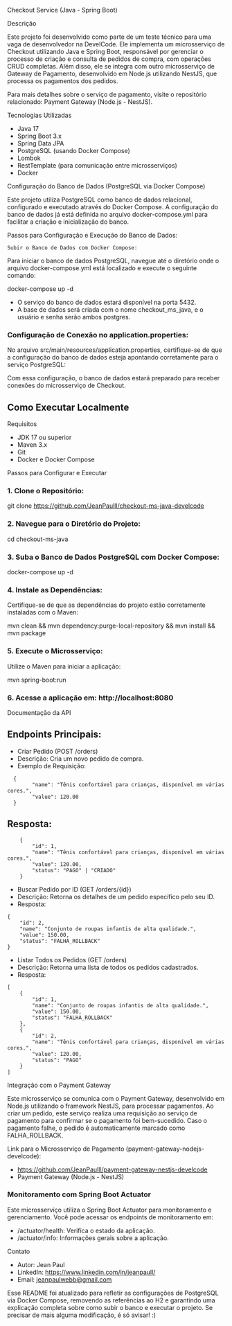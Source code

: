 Checkout Service (Java - Spring Boot)

Descrição

Este projeto foi desenvolvido como parte de um teste técnico para uma vaga de desenvolvedor na DevelCode. Ele implementa um microsserviço de Checkout utilizando Java e Spring Boot, responsável por gerenciar o processo de criação e consulta de pedidos de compra, com operações CRUD completas. Além disso, ele se integra com outro microsserviço de Gateway de Pagamento, desenvolvido em Node.js utilizando NestJS, que processa os pagamentos dos pedidos.

Para mais detalhes sobre o serviço de pagamento, visite o repositório relacionado: Payment Gateway (Node.js - NestJS).

Tecnologias Utilizadas

- Java 17
- Spring Boot 3.x
- Spring Data JPA
- PostgreSQL (usando Docker Compose)
- Lombok
- RestTemplate (para comunicação entre microsserviços)
- Docker

Configuração do Banco de Dados (PostgreSQL via Docker Compose)

Este projeto utiliza PostgreSQL como banco de dados relacional, configurado e executado através do Docker Compose. A configuração do banco de dados já está definida no arquivo docker-compose.yml para facilitar a criação e inicialização do banco.

Passos para Configuração e Execução do Banco de Dados:

	Subir o Banco de Dados com Docker Compose:
Para iniciar o banco de dados PostgreSQL, navegue até o diretório onde o arquivo docker-compose.yml está localizado e execute o seguinte comando:

docker-compose up -d

- O serviço do banco de dados estará disponível na porta 5432.
- A base de dados será criada com o nome checkout_ms_java, e o usuário e senha serão ambos postgres.


### Configuração de Conexão no application.properties:
No arquivo src/main/resources/application.properties, certifique-se de que a configuração do banco de dados esteja apontando corretamente para o serviço PostgreSQL:

Com essa configuração, o banco de dados estará preparado para receber conexões do microsserviço de Checkout.

## Como Executar Localmente

Requisitos

- JDK 17 ou superior
- Maven 3.x
- Git
- Docker e Docker Compose

Passos para Configurar e Executar

### 1.	Clone o Repositório:

git clone https://github.com/JeanPaulll/checkout-ms-java-develcode


### 2.	Navegue para o Diretório do Projeto:

cd checkout-ms-java


### 3.	Suba o Banco de Dados PostgreSQL com Docker Compose:

docker-compose up -d


### 4.	Instale as Dependências:
Certifique-se de que as dependências do projeto estão corretamente instaladas com o Maven:

mvn clean && mvn dependency:purge-local-repository && mvn install && mvn package

### 5.	Execute o Microsserviço:
Utilize o Maven para iniciar a aplicação:

mvn spring-boot:run

### 6.	Acesse a aplicação em: http://localhost:8080

Documentação da API

## Endpoints Principais:

  - Criar Pedido (POST /orders)
  - Descrição: Cria um novo pedido de compra.
  - Exemplo de Requisição:

```
  {
        "name": "Tênis confortável para crianças, disponível em várias cores.",
        "value": 120.00
  }
```

## Resposta:
```
    {
        "id": 1,
        "name": "Tênis confortável para crianças, disponível em várias cores.",
        "value": 120.00,
        "status": "PAGO" | "CRIADO"
    }
```

- Buscar Pedido por ID (GET /orders/{id})
- Descrição: Retorna os detalhes de um pedido específico pelo seu ID.
- Resposta:

```
{
    "id": 2,
    "name": "Conjunto de roupas infantis de alta qualidade.",
    "value": 150.00,
    "status": "FALHA_ROLLBACK"
}
```

- Listar Todos os Pedidos (GET /orders)
- Descrição: Retorna uma lista de todos os pedidos cadastrados.
- Resposta:

```
[
    {
        "id": 1,
        "name": "Conjunto de roupas infantis de alta qualidade.",
        "value": 150.00,
        "status": "FALHA_ROLLBACK"
    },
    {
        "id": 2,
        "name": "Tênis confortável para crianças, disponível em várias cores.",
        "value": 120.00,
        "status": "PAGO"
    }
]
```


Integração com o Payment Gateway

Este microsserviço se comunica com o Payment Gateway, desenvolvido em Node.js utilizando o framework NestJS, para processar pagamentos. Ao criar um pedido, este serviço realiza uma requisição ao serviço de pagamento para confirmar se o pagamento foi bem-sucedido. Caso o pagamento falhe, o pedido é automaticamente marcado como FALHA_ROLLBACK.

Link para o Microsserviço de Pagamento (payment-gateway-nodejs-develcode):

 - https://github.com/JeanPaulll/payment-gateway-nestjs-develcode
 - Payment Gateway (Node.js - NestJS)

### Monitoramento com Spring Boot Actuator

Este microsserviço utiliza o Spring Boot Actuator para monitoramento e gerenciamento. Você pode acessar os endpoints de monitoramento em:

- /actuator/health: Verifica o estado da aplicação.
- /actuator/info: Informações gerais sobre a aplicação.

Contato

- Autor: Jean Paul
- LinkedIn: https://www.linkedin.com/in/jeanpaull/
- Email: jeanpaulwebb@gmail.com

Esse README foi atualizado para refletir as configurações de PostgreSQL via Docker Compose, removendo as referências ao H2 e garantindo uma explicação completa sobre como subir o banco e executar o projeto. Se precisar de mais alguma modificação, é só avisar! :) 